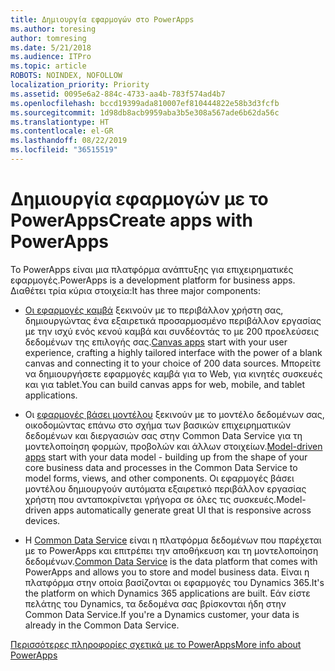 ```yaml
---
title: Δημιουργία εφαρμογών στο PowerApps
ms.author: toresing
author: tomresing
ms.date: 5/21/2018
ms.audience: ITPro
ms.topic: article
ROBOTS: NOINDEX, NOFOLLOW
localization_priority: Priority
ms.assetid: 0095e6a2-884c-4733-aa4b-783f574ad4b7
ms.openlocfilehash: bccd19399ada810007ef810444822e58b3d3fcfb
ms.sourcegitcommit: 1d98db8acb9959aba3b5e308a567ade6b62da56c
ms.translationtype: HT
ms.contentlocale: el-GR
ms.lasthandoff: 08/22/2019
ms.locfileid: "36515519"
---
```

# <a name="create-apps-with-powerapps"></a><span data-ttu-id="c3f3f-102">Δημιουργία εφαρμογών με το PowerApps</span><span class="sxs-lookup"><span data-stu-id="c3f3f-102">Create apps with PowerApps</span></span>

<span data-ttu-id="c3f3f-103">Το PowerApps είναι μια πλατφόρμα ανάπτυξης για επιχειρηματικές εφαρμογές.</span><span class="sxs-lookup"><span data-stu-id="c3f3f-103">PowerApps is a development platform for business apps.</span></span> <span data-ttu-id="c3f3f-104">Διαθέτει τρία κύρια στοιχεία:</span><span class="sxs-lookup"><span data-stu-id="c3f3f-104">It has three major components:</span></span> 
  
- <span data-ttu-id="c3f3f-105">[Οι εφαρμογές καμβά](https://go.microsoft.com/fwlink/?linkid=874495) ξεκινούν με το περιβάλλον χρήστη σας, δημιουργώντας ένα εξαιρετικά προσαρμοσμένο περιβάλλον εργασίας με την ισχύ ενός κενού καμβά και συνδέοντάς το με 200 προελεύσεις δεδομένων της επιλογής σας.</span><span class="sxs-lookup"><span data-stu-id="c3f3f-105">[Canvas apps](https://go.microsoft.com/fwlink/?linkid=874495) start with your user experience, crafting a highly tailored interface with the power of a blank canvas and connecting it to your choice of 200 data sources.</span></span> <span data-ttu-id="c3f3f-106">Μπορείτε να δημιουργήσετε εφαρμογές καμβά για το Web, για κινητές συσκευές και για tablet.</span><span class="sxs-lookup"><span data-stu-id="c3f3f-106">You can build canvas apps for web, mobile, and tablet applications.</span></span> 
    
- <span data-ttu-id="c3f3f-107">Οι [εφαρμογές βάσει μοντέλου](https://go.microsoft.com/fwlink/?linkid=874496) ξεκινούν με το μοντέλο δεδομένων σας, οικοδομώντας επάνω στο σχήμα των βασικών επιχειρηματικών δεδομένων και διεργασιών σας στην Common Data Service για τη μοντελοποίηση φορμών, προβολών και άλλων στοιχείων.</span><span class="sxs-lookup"><span data-stu-id="c3f3f-107">[Model-driven apps](https://go.microsoft.com/fwlink/?linkid=874496) start with your data model - building up from the shape of your core business data and processes in the Common Data Service to model forms, views, and other components.</span></span> <span data-ttu-id="c3f3f-108">Οι εφαρμογές βάσει μοντέλου δημιουργούν αυτόματα εξαιρετικό περιβάλλον εργασίας χρήστη που ανταποκρίνεται γρήγορα σε όλες τις συσκευές.</span><span class="sxs-lookup"><span data-stu-id="c3f3f-108">Model-driven apps automatically generate great UI that is responsive across devices.</span></span> 
    
- <span data-ttu-id="c3f3f-109">Η [Common Data Service](https://go.microsoft.com/fwlink/?linkid=874497) είναι η πλατφόρμα δεδομένων που παρέχεται με το PowerApps και επιτρέπει την αποθήκευση και τη μοντελοποίηση δεδομένων.</span><span class="sxs-lookup"><span data-stu-id="c3f3f-109">[Common Data Service](https://go.microsoft.com/fwlink/?linkid=874497) is the data platform that comes with PowerApps and allows you to store and model business data.</span></span> <span data-ttu-id="c3f3f-110">Είναι η πλατφόρμα στην οποία βασίζονται οι εφαρμογές του Dynamics 365.</span><span class="sxs-lookup"><span data-stu-id="c3f3f-110">It's the platform on which Dynamics 365 applications are built.</span></span> <span data-ttu-id="c3f3f-111">Εάν είστε πελάτης του Dynamics, τα δεδομένα σας βρίσκονται ήδη στην Common Data Service.</span><span class="sxs-lookup"><span data-stu-id="c3f3f-111">If you're a Dynamics customer, your data is already in the Common Data Service.</span></span> 
    
[<span data-ttu-id="c3f3f-112">Περισσότερες πληροφορίες σχετικά με το PowerApps</span><span class="sxs-lookup"><span data-stu-id="c3f3f-112">More info about PowerApps</span></span>](https://go.microsoft.com/fwlink/?linkid=874498)
  

